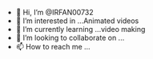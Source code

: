 - 👋 Hi, I’m @IRFAN00732
- 👀 I’m interested in ...Animated videos
- 🌱 I’m currently learning ...video making
- 💞️ I’m looking to collaborate on ...
- 📫 How to reach me ...

<!---
IRFAN00732/IRFAN00732 is a ✨ special ✨ repository because its `README.md` (this file) appears on your GitHub profile.
You can click the Preview link to take a look at your changes.
--->

